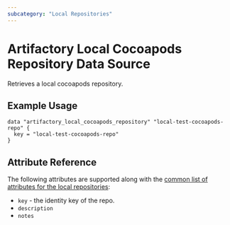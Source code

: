 ```yaml
---
subcategory: "Local Repositories"
---
```


# Artifactory Local Cocoapods Repository Data Source

Retrieves a local cocoapods repository.

## Example Usage

```hcl
data "artifactory_local_cocoapods_repository" "local-test-cocoapods-repo" {
  key = "local-test-cocoapods-repo"
}
```

## Attribute Reference

The following attributes are supported along with the [common list of attributes for the local repositories](local.md):

* `key` - the identity key of the repo.
* `description`
* `notes`
